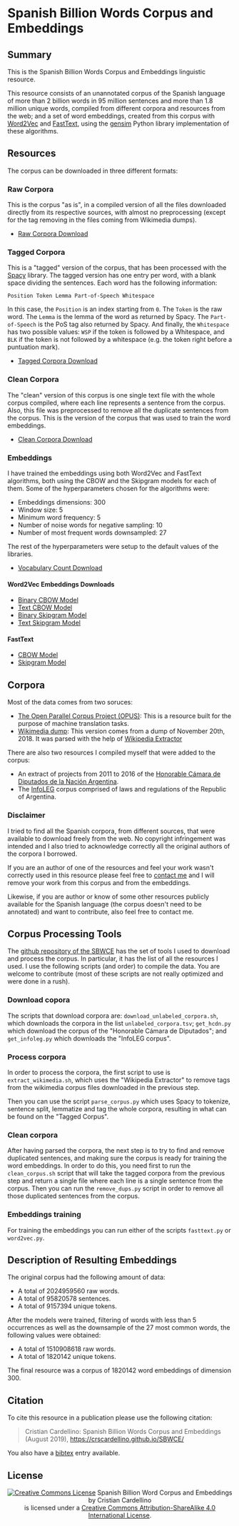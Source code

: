 Spanish Billion Words Corpus and Embeddings
===========================================

Summary
-------

This is the Spanish Billion Words Corpus and Embeddings linguistic resource.

This resource consists of an unannotated corpus of the Spanish language of
more than 2 billion words in 95 million sentences and more than 1.8 million
unique words, compiled from different corpora and resources from the web; and
a set of word embeddings, created from this corpus with
[Word2Vec](https://code.google.com/p/word2vec/) and
[FastText](https://fasttext.cc/), using the
[gensim](https://radimrehurek.com/gensim/) Python library implementation of
these algorithms.

Resources
---------

The corpus can be downloaded in three different formats:

### Raw Corpora

This is the corpus "as is", in a compiled version of all the files downloaded
directly from its respective sources, with almost no preprocessing (except
for the tag removing in the files coming from Wikimedia dumps).

- [Raw Corpora Download](https://cs.famaf.unc.edu.ar/~ccardellino/SBWCE/sbwce.raw.tar.bz2)

### Tagged Corpora

This is a "tagged" version of the corpus, that has been processed with the
[Spacy](https://spacy.io/) library. The tagged version has one entry per
word, with a blank space dividing the sentences. Each word has the following
information:

    Position Token Lemma Part-of-Speech Whitespace

In this case, the `Position` is an index starting from `0`. The `Token` is
the raw word. The `Lemma` is the lemma of the word as returned by Spacy. The
`Part-of-Speech` is the PoS tag also returned by Spacy. And finally, the
`Whitespace` has two possible values: `WSP` if the token is followed by a
Whitespace, and `BLK` if the token is not followed by a whitespace (e.g. the
token right before a puntuation mark).

- [Tagged Corpora Download](https://cs.famaf.unc.edu.ar/~ccardellino/SBWCE/sbwce.tagged.tar.bz2)

### Clean Corpora

The "clean" version of this corpus is one single text file with the whole
corpus compiled, where each line represents a sentence from the corpus. Also,
this file was preprocessed to remove all the duplicate sentences from the
corpus. This is the version of the corpus that was used to train the word
embeddings.

- [Clean Corpora Download](https://cs.famaf.unc.edu.ar/~ccardellino/SBWCE/sbwce.clean.txt.bz2)

### Embeddings

I have trained the embeddings using both Word2Vec and FastText algorithms,
both using the CBOW and the Skipgram models for each of them. Some of the
hyperparameters chosen for the algorithms were:

- Embeddings dimensions: 300
- Window size: 5
- Minimum word frequency: 5
- Number of noise words for negative sampling: 10
- Number of most frequent words downsampled: 27

The rest of the hyperparameters were setup to the default values of the
libraries.

- [Vocabulary Count Download](https://cs.famaf.unc.edu.ar/~ccardellino/SBWCE/SBW-vocabulary-min5.txt)

#### Word2Vec Embeddings Downloads

- [Binary CBOW Model](https://cs.famaf.unc.edu.ar/~ccardellino/SBWCE/SBW-vectors-300-min5-cbow.bin.gz)
- [Text CBOW Model](https://cs.famaf.unc.edu.ar/~ccardellino/SBWCE/SBW-vectors-300-min5-cbow.txt.bz2)
- [Binary Skipgram Model](https://cs.famaf.unc.edu.ar/~ccardellino/SBWCE/SBW-vectors-300-min5-skipgram.bin.gz)
- [Text Skipgram Model](https://cs.famaf.unc.edu.ar/~ccardellino/SBWCE/SBW-vectors-300-min5-skipgram.txt.bz2)

#### FastText

- [CBOW Model](https://cs.famaf.unc.edu.ar/~ccardellino/SBWCE/SBW-vectors-300-min5-cbow-fasttext.model.tar.bz2)
- [Skipgram Model](https://cs.famaf.unc.edu.ar/~ccardellino/SBWCE/SBW-vectors-300-min5-skipgram-fasttext.model.tar.bz2)


Corpora
-------

Most of the data comes from two soruces:

- [The Open Parallel Corpus Project (OPUS)](http://opus.nlpl.eu/): This is a
  resource built for the purpose of machine translation tasks.
- [Wikimedia dump](https://dumps.wikimedia.org/): This version comes from a
  dump of November 20th, 2018. It was parsed with the help of [Wikipedia
  Extractor](http://medialab.di.unipi.it/wiki/Wikipedia_Extractor)

There are also two resources I compiled myself that were added to the corpus:

- An extract of projects from 2011 to 2016 of the [Honorable Cámara de
  Diputados de la Nación Argentina](https://www.hcdn.gob.ar/).
- The [InfoLEG](http://www.infoleg.gob.ar/) corpus comprised of laws and
  regulations of the Republic of Argentina.

### Disclaimer

I tried to find all the Spanish corpora, from different sources, that were
available to download freely from the web. No copyright infringement was
intended and I also tried to acknowledge correctly all the original authors of
the corpora I borrowed.

If you are an author of one of the resources and feel your work wasn't
correctly used in this resource please feel free to [contact
me](mailto:ccardellino@unc.edu.ar) and I will remove your work from this corpus
and from the embeddings.

Likewise, if you are author or know of some other resources publicly available
for the Spanish language (the corpus doesn't need to be annotated) and want to
contribute, also feel free to contact me.

Corpus Processing Tools
-----------------------

The [github repository of the SBWCE](https://github.com/crscardellino/sbwce) has
the set of tools I used to download and process the corpus. In particular, it has
the list of all the resources I used. I use the following scripts (and order)
to compile the data. You are welcome to contribute (most of these scripts are
not really optimized and were done in a rush).

### Download copora

The scripts that download corpora are: `download_unlabeled_corpora.sh`, which
downloads the corpora in the list `unlabeled_corpora.tsv`; `get_hcdn.py`
which download the corpus of the "Honorable Cámara de Diputados"; and
`get_infoleg.py` which downloads the "InfoLEG corpus".

### Process corpora

In order to process the corpora, the first script to use is
`extract_wikimedia.sh`, which uses the "Wikipedia Extractor" to remove tags
from the wikimedia corpus files downloaded in the previous step.

Then you can use the script `parse_corpus.py` which uses Spacy to tokenize,
sentence split, lemmatize and tag the whole corpora, resulting in what can be
found on the "Tagged Corpus".

### Clean corpora

After having parsed the corpora, the next step is to try to find and remove
duplicated sentences, and making sure the corpus is ready for training the
word embeddings. In order to do this, you need first to run the
`clean_corpus.sh` script that will take the tagged corpora from the previous
step and return a single file where each line is a single sentence from the
corpus. Then you can run the `remove_dups.py` script in order to remove all
those duplicated sentences from the corpus.

### Embeddings training

For training the embeddings you can run either of the scripts `fasttext.py` or
`word2vec.py`.

Description of Resulting Embeddings
-----------------------------------

The original corpus had the following amount of data:

* A total of 2024959560 raw words.
* A total of 95820578 sentences.
* A total of 9157394 unique tokens.

After the models were trained, filtering of words with less than 5
occurrences as well as the downsample of the 27 most common words, the
following values were obtained:

* A total of 1510908618 raw words.
* A total of 1820142 unique tokens.

The final resource was a corpus of 1820142 word embeddings of dimension 300.

Citation
--------

To cite this resource in a publication please use the following citation:

> Cristian Cardellino: Spanish Billion Words Corpus and Embeddings (August
> 2019), https://crscardellino.github.io/SBWCE/

You also have a [bibtex](cite.bib) entry available.

License
-------

<div style="text-align: center;">
<a rel="license" href="http://creativecommons.org/licenses/by-sa/4.0/"><img
alt="Creative Commons License" style="border-width:0"
src="https://i.creativecommons.org/l/by-sa/4.0/88x31.png" /></a>
<span
xmlns:dct="http://purl.org/dc/terms/" property="dct:title">Spanish Billion Word
Corpus and Embeddings</span>
by <span xmlns:cc="http://creativecommons.org/ns#"
property="cc:attributionName">Cristian Cardellino</span><br />
is licensed under a <a
rel="license" href="http://creativecommons.org/licenses/by-sa/4.0/">Creative
Commons Attribution-ShareAlike 4.0 International License</a>.
</div>
